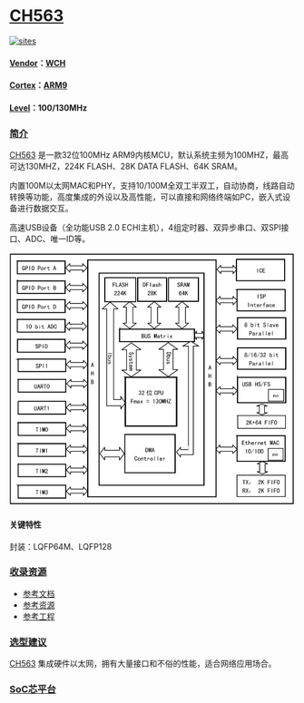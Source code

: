 ﻿# [CH563](https://github.com/SoCXin/CH563)

[![sites](http://182.61.61.133/link/resources/SoC.png)](http://www.SoC.Xin)

#### [Vendor](https://github.com/SoCXin/Vendor)：[WCH](https://github.com/SoCXin/WCH)
#### [Cortex](https://github.com/SoCXin/Cortex)：[ARM9](https://github.com/SoCXin/ARM)
#### [Level](https://github.com/SoCXin/Level)：100/130MHz

### [简介](https://github.com/SoCXin/CH563/wiki)

[CH563](https://github.com/SoCXin/CH563) 是一款32位100MHz ARM9内核MCU，默认系统主频为100MHZ，最高可达130MHZ，224K FLASH、28K DATA FLASH、64K SRAM。

内置100M以太网MAC和PHY，支持10/100M全双工半双工，自动协商，线路自动转换等功能，高度集成的外设以及高性能，可以直接和网络终端如PC，嵌入式设备进行数据交互。

高速USB设备（全功能USB 2.0 ECHI主机），4组定时器、双异步串口、双SPI接口、ADC、唯一ID等。

[![sites](docs/CH563.jpg)](http://wch.cn/download/CH563DS1_PDF.html)


#### 关键特性

封装：LQFP64M、LQFP128

### [收录资源](https://github.com/SoCXin/CH563)

* [参考文档](docs/)
* [参考资源](src/)
* [参考工程](project/)

### [选型建议](https://github.com/SoCXin)

[CH563](https://github.com/SoCXin/CH563) 集成硬件以太网，拥有大量接口和不俗的性能，适合网络应用场合。

###  [SoC芯平台](http://www.SoC.Xin)
